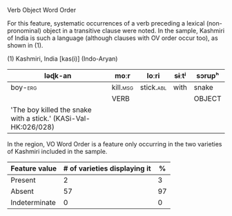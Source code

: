 Verb Object Word Order

For this feature, systematic occurrences of a verb preceding a lexical
(non-pronominal) object in a transitive clause were noted. In the
sample, Kashmiri of India is such a language (although clauses with OV
order occur too), as shown in (1).

(1) Kashmiri, India \[kas(i)\] (Indo-Aryan)

| ləɖk-an                                                        | moːr                                    | loːri                                    | sɨːtʲ | sɔrupʰ |
|----------------------------------------------------------------|-----------------------------------------|------------------------------------------|-------|--------|
| boy-<span class="smallcaps">erg</span>                         | kill.<span class="smallcaps">msg</span> | stick.<span class="smallcaps">abl</span> | with  | snake  |
|                                                                | VERB                                    |                                          |       | OBJECT |
| 'The boy killed the snake with a stick.' (KASi-Val-HK:026/028) |                                         |                                          |       |        |

In the region, VO Word Order is a feature only occurring in the two
varieties of Kashmiri included in the sample.

| Feature value | \# of varieties displaying it | \%  |
|---------------|-------------------------------|-----|
| Present       | 2                             | 3   |
| Absent        | 57                            | 97  |
| Indeterminate | 0                             | 0   |
